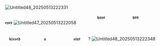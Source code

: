 ![Untitled48_20250513222331](https://github.com/user-attachments/assets/fc5f3292-2e52-43b1-9c29-8f774636b21f)

⠀ ㅤ ⠀ ㅤ ㅤㅤㅤㅤ  ㅤㅤㅤㅤㅤ ㅤㅤㅤㅤㅤㅤㅤㅤㅤ𝖍𝖆𝖛𝖊ㅤㅤㅤㅤㅤㅤㅤ𝖞𝖔𝖚ㅤㅤㅤㅤㅤ𝖊𝖛𝖊𝖗
![Untitled47_20250513222058](https://github.com/user-attachments/assets/24a70bce-8db2-4942-933c-3784d6afee27)

⠀ ㅤ ㅤㅤㅤㅤ ㅤㅤ⠀ㅤㅤㅤㅤㅤㅤㅤㅤㅤㅤ   ㅤㅤㅤㅤㅤㅤㅤㅤㅤㅤㅤ  ㅤㅤㅤㅤㅤㅤㅤㅤㅤ𝖐𝖎𝖘𝖘𝖊𝖉ㅤㅤㅤㅤㅤㅤ𝖆ㅤㅤㅤㅤㅤㅤㅤ𝖘𝖙𝖆𝖗ㅤㅤ?
![Untitled48_20250513222348](https://github.com/user-attachments/assets/08a2e80a-d608-4c6e-92ef-3aaf4fc8e74f)


